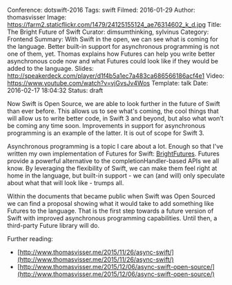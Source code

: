 Conference: dotswift-2016
Tags: swift
Filmed: 2016-01-29
Author: thomasvisser
Image: https://farm2.staticflickr.com/1479/24125155124_ae76314602_k_d.jpg
Title: The Bright Future of Swift
Curator: dimsumthinking, sylvinus
Category: Frontend
Summary: With Swift in the open, we can see what is coming for the language. Better built-in support for asynchronous programming is not one of them, yet. Thomas explains how Futures can help you write better asynchronous code now and what Futures could look like if they would be added to the language.
Slides: http://speakerdeck.com/player/d1f4b5a1ec7a483ca686566186acf4e1
Video: https://www.youtube.com/watch?v=vjGvsJv4Wos
Template: talk
Date: 2016-02-17 18:04:32
Status: draft


Now Swift is Open Source, we are able to look further in the future of Swift than ever before. This allows us to see what's coming, the cool things that will allow us to write better code, in Swift 3 and beyond, but also what won’t be coming any time soon. Improvements in support for asynchronous programming is an example of the latter. It is out of scope for Swift 3.

Asynchronous programming is a topic I care about a lot. Enough so that I've written my own implementation of Futures for Swift: [BrightFutures](https://github.com/Thomvis/BrightFutures). Futures provide a powerful alternative to the completionHandler-based APIs we all know. By leveraging the flexibility of Swift, we can make them feel right at home in the language, but built-in support - we can (and will) only speculate about what that will look like - trumps all.

Within the documents that became public when Swift was Open Sourced we can find a proposal showing what it would take to add something like Futures to the language. That is the first step towards a future version of Swift with improved asynchronous programming capabilities. Until then, a third-party Future library will do.

Further reading:
- [http://www.thomasvisser.me/2015/11/26/async-swift/](http://www.thomasvisser.me/2015/11/26/async-swift/)
- [http://www.thomasvisser.me/2015/12/06/async-swift-open-source/](http://www.thomasvisser.me/2015/12/06/async-swift-open-source/)